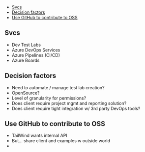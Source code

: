 - [Svcs](#svcs)
- [Decision factors](#decision-factors)
- [Use GitHub to contribute to OSS](#use-github-to-contribute-to-oss)

## Svcs
* Dev Test Labs
* Azure DevOps Services
* Azure Pipelines (CI/CD)
* Azure Boards

## Decision factors
* Need to automate / manage test lab creation?
* OpenSource?
* Level of granularity for permissions?
* Does client require project mgmt and reporting solution?
* Does client require tight integration w/ 3rd party DevOps tools?

## Use GitHub to contribute to OSS
* TailWind wants internal API
* But... share client and examples w outside world
* 
